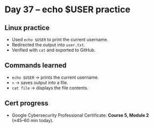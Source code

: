 # Day 37 – echo $USER practice

## Linux practice
- Used `echo $USER` to print the current username.
- Redirected the output into `user.txt`.
- Verified with `cat` and exported to GitHub.

## Commands learned
- `echo $USER` → prints the current username.
- `>` → saves output into a file.
- `cat file` → displays the file contents.

## Cert progress
- Google Cybersecurity Professional Certificate: **Course 5, Module 2** (≈45–60 min today).
